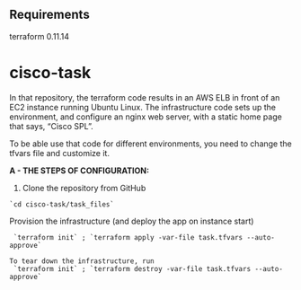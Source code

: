 
## Requirements
   terraform 0.11.14

# cisco-task
 
In that repository, the terraform code results in an AWS ELB in front of an EC2 instance running Ubuntu Linux.
The infrastructure code sets up the environment, and configure an nginx web server,
with a static home page that says, “Cisco SPL”.

To be able use that code for different environments, you need to change the tfvars file and customize it.

**A - THE STEPS OF CONFIGURATION:**

1. Clone the repository from GitHub

```
`cd cisco-task/task_files`
```


Provision the infrastructure (and deploy the app on instance start)
```
 `terraform init` ; `terraform apply -var-file task.tfvars --auto-approve`

To tear down the infrastructure, run
 `terraform init` ; `terraform destroy -var-file task.tfvars --auto-approve`
```
